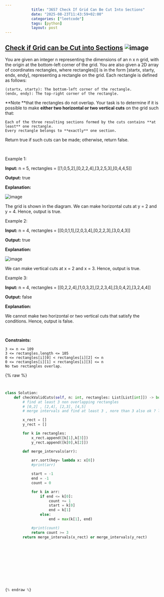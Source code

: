 ```yaml
---
            title: "3657 Check If Grid Can Be Cut Into Sections"
            date: "2025-08-23T11:43:59+02:00"
            categories: ["leetcode"]
            tags: [python]
            layout: post
---
```

            
## [Check if Grid can be Cut into Sections](https://leetcode.com/problems/check-if-grid-can-be-cut-into-sections) ![image](https://img.shields.io/badge/Difficulty-Medium-orange)

You are given an integer n representing the dimensions of an n x n grid, with the origin at the bottom-left corner of the grid. You are also given a 2D array of coordinates rectangles, where rectangles[i] is in the form [startx, starty, endx, endy], representing a rectangle on the grid. Each rectangle is defined as follows:

	(startx, starty): The bottom-left corner of the rectangle.
	(endx, endy): The top-right corner of the rectangle.

**Note **that the rectangles do not overlap. Your task is to determine if it is possible to make **either two horizontal or two vertical cuts** on the grid such that:

	Each of the three resulting sections formed by the cuts contains **at least** one rectangle.
	Every rectangle belongs to **exactly** one section.

Return true if such cuts can be made; otherwise, return false.

 

Example 1:

**Input:** n = 5, rectangles = [[1,0,5,2],[0,2,2,4],[3,2,5,3],[0,4,4,5]]

**Output:** true

**Explanation:**

![image](https://assets.leetcode.com/uploads/2024/10/23/tt1drawio.png)

The grid is shown in the diagram. We can make horizontal cuts at y = 2 and y = 4. Hence, output is true.

Example 2:

**Input:** n = 4, rectangles = [[0,0,1,1],[2,0,3,4],[0,2,2,3],[3,0,4,3]]

**Output:** true

**Explanation:**

![image](https://assets.leetcode.com/uploads/2024/10/23/tc2drawio.png)

We can make vertical cuts at x = 2 and x = 3. Hence, output is true.

Example 3:

**Input:** n = 4, rectangles = [[0,2,2,4],[1,0,3,2],[2,2,3,4],[3,0,4,2],[3,2,4,4]]

**Output:** false

**Explanation:**

We cannot make two horizontal or two vertical cuts that satisfy the conditions. Hence, output is false.

 

**Constraints:**

	3 <= n <= 109
	3 <= rectangles.length <= 105
	0 <= rectangles[i][0] < rectangles[i][2] <= n
	0 <= rectangles[i][1] < rectangles[i][3] <= n
	No two rectangles overlap.

{% raw %}


```python


class Solution:
    def checkValidCuts(self, n: int, rectangles: List[List[int]]) -> bool:
        # find at least 3 non overlapping rectangles
        # [0,2] , [2,4], [2,3], [4,5]
        # merge intervals and find at least 3 , nore than 3 also ok ? looks yes

        x_rect = []
        y_rect = []

        for k in rectangles:
            x_rect.append([k[1],k[3]])
            y_rect.append([k[0],k[2]])

        def merge_intervals(arr):
            
            arr.sort(key= lambda x: x[0])
            #print(arr)

            start = -1
            end = -1
            count = 0

            for k in arr:
                if end <= k[0]:
                    count += 1
                    start = k[0]
                    end = k[1]
                else:
                    end = max(k[1], end)

            #print(count)
            return count >= 3
        return merge_intervals(x_rect) or merge_intervals(y_rect)


        
            

        


        


{% endraw %}
```
